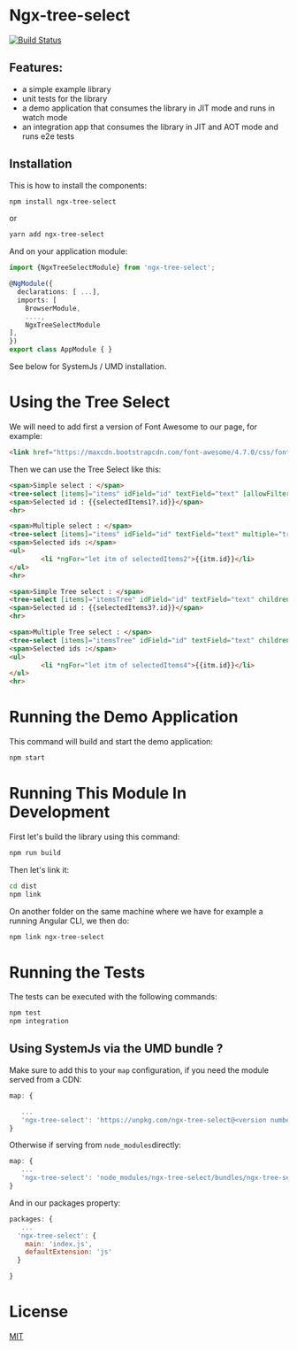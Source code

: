 # Ngx-tree-select
[![Build Status][travis-badge]][travis-badge-url]

## Features:
- a simple example library
- unit tests for the library
- a demo application that consumes the library in JIT mode and runs in watch mode
- an integration app that consumes the library in JIT and AOT mode and runs e2e tests

[travis-badge]: https://travis-ci.org/crazyht/ngx-tree-select.svg?branch=master
[travis-badge-url]: https://travis-ci.org/crazyht/ngx-tree-select

## Installation

This is how to install the components:

```bash
npm install ngx-tree-select
```

or

```bash
yarn add ngx-tree-select
```


And on your application module:

```ts
import {NgxTreeSelectModule} from 'ngx-tree-select';

@NgModule({
  declarations: [ ...],
  imports: [
    BrowserModule,
    ....,
    NgxTreeSelectModule
],
})
export class AppModule { }
```

See below for SystemJs / UMD installation.

# Using the Tree Select

We will need to add first a version of Font Awesome to our page, for example:

```html
<link href="https://maxcdn.bootstrapcdn.com/font-awesome/4.7.0/css/font-awesome.min.css" rel="stylesheet">
```

Then we can use the Tree Select like this:

```html
<span>Simple select : </span>
<tree-select [items]="items" idField="id" textField="text" [allowFilter]="false" [(ngModel)]="selectedItems1"></tree-select>
<span>Selected id : {{selectedItems1?.id}}</span>
<hr>

<span>Multiple select : </span>
<tree-select [items]="items" idField="id" textField="text" multiple="true" [(ngModel)]="selectedItems2" filterPlaceholder="Type item filter..."></tree-select>
<span>Selected ids :</span>
<ul>
        <li *ngFor="let itm of selectedItems2">{{itm.id}}</li>
</ul>
<hr>

<span>Simple Tree select : </span>
<tree-select [items]="itemsTree" idField="id" textField="text" childrenField="children" [(ngModel)]="selectedItems3"></tree-select>
<span>Selected id : {{selectedItems3?.id}}</span>
<hr>

<span>Multiple Tree select : </span>
<tree-select [items]="itemsTree" idField="id" textField="text" childrenField="children" multiple="true" [(ngModel)]="selectedItems4"></tree-select>
<span>Selected ids :</span>
<ul>
        <li *ngFor="let itm of selectedItems4">{{itm.id}}</li>
</ul>
<hr>
```


# Running the Demo Application
This command will build and start the demo application:

```bash
npm start
```

# Running This Module In Development

First let's build the library using this command:

```bash
npm run build
```


Then let's link it:

```bash
cd dist
npm link
```


On another folder on the same machine where we have for example a running Angular CLI, we then do:

```bash
npm link ngx-tree-select
```


# Running the Tests

The tests can be executed with the following commands:

```bash
npm test
npm integration
```

## Using SystemJs via the UMD bundle ?

Make sure to add this to your `map` configuration, if you need the module served from a CDN:

```javascript
map: {

   ...
   'ngx-tree-select': 'https://unpkg.com/ngx-tree-select@<version number>/ngx-tree-select.umd.min.js'
}
```

Otherwise if serving from `node_modules`directly:

```javascript
map: {
   ...
   'ngx-tree-select': 'node_modules/ngx-tree-select/bundles/ngx-tree-select.umd.min.js'
}
```

And in our packages property:

```javascript
packages: {
   ...
  'ngx-tree-select': {
    main: 'index.js',
    defaultExtension: 'js'
  }

}
```


# License

[MIT](https://opensource.org/licenses/MIT)